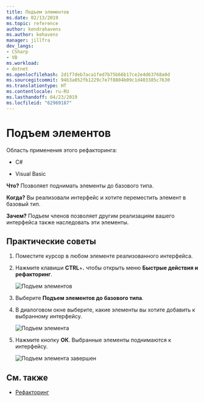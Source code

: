 ```yaml
---
title: Подъем элементов
ms.date: 02/13/2019
ms.topic: reference
author: kendrahavens
ms.author: kehavens
manager: jillfra
dev_langs:
- CSharp
- VB
ms.workload:
- dotnet
ms.openlocfilehash: 2d1f7deb7aca1fed7b75b66b17ce2e4d63768a0d
ms.sourcegitcommit: 94b3a052fb1229c7e7f8804b09c1d403385c7630
ms.translationtype: HT
ms.contentlocale: ru-RU
ms.lasthandoff: 04/23/2019
ms.locfileid: "62969187"
---
```

# <a name="pull-members-up"></a>Подъем элементов

Область применения этого рефакторинга:

- C#

- Visual Basic

**Что?** Позволяет поднимать элементы до базового типа.

**Когда?** Вы реализовали интерфейс и хотите переместить элемент в базовый тип.

**Зачем?** Подъем членов позволяет другим реализациям вашего интерфейса также наследовать эти элементы.

## <a name="how-to"></a>Практические советы

1. Поместите курсор в любом элементе реализованного интерфейса.
2. Нажмите клавиши **CTRL**+**.** чтобы открыть меню **Быстрые действия и рефакторинг**.

   ![Подъем элементов](media/pull-members-up.png)

2. Выберите **Подъем элементов до базового типа**.

3. В диалоговом окне выберите, какие элементы вы хотите добавить к выбранному интерфейсу.

   ![Подъем элемента](media/pull-members-up-dialog.png)

4. Нажмите кнопку **ОК**. Выбранные элементы поднимаются к интерфейсу.

   ![Подъем элемента завершен](media/pull-members-up-completed.png)

## <a name="see-also"></a>См. также

- [Рефакторинг](../refactoring-in-visual-studio.md)
